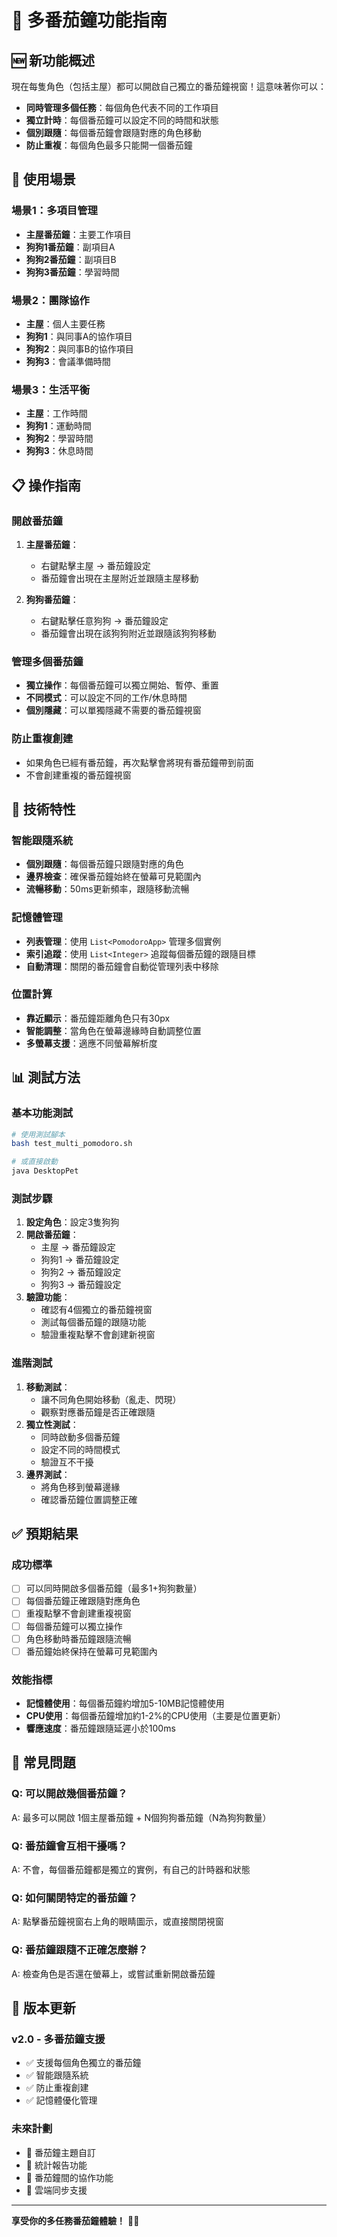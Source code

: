 # 🍅 多番茄鐘功能指南

## 🆕 新功能概述

現在每隻角色（包括主屋）都可以開啟自己獨立的番茄鐘視窗！這意味著你可以：

- **同時管理多個任務**：每個角色代表不同的工作項目
- **獨立計時**：每個番茄鐘可以設定不同的時間和狀態
- **個別跟隨**：每個番茄鐘會跟隨對應的角色移動
- **防止重複**：每個角色最多只能開一個番茄鐘

## 🎯 使用場景

### 場景1：多項目管理
- **主屋番茄鐘**：主要工作項目
- **狗狗1番茄鐘**：副項目A
- **狗狗2番茄鐘**：副項目B
- **狗狗3番茄鐘**：學習時間

### 場景2：團隊協作
- **主屋**：個人主要任務
- **狗狗1**：與同事A的協作項目
- **狗狗2**：與同事B的協作項目
- **狗狗3**：會議準備時間

### 場景3：生活平衡
- **主屋**：工作時間
- **狗狗1**：運動時間
- **狗狗2**：學習時間
- **狗狗3**：休息時間

## 📋 操作指南

### 開啟番茄鐘
1. **主屋番茄鐘**：
   - 右鍵點擊主屋 → 番茄鐘設定
   - 番茄鐘會出現在主屋附近並跟隨主屋移動

2. **狗狗番茄鐘**：
   - 右鍵點擊任意狗狗 → 番茄鐘設定
   - 番茄鐘會出現在該狗狗附近並跟隨該狗狗移動

### 管理多個番茄鐘
- **獨立操作**：每個番茄鐘可以獨立開始、暫停、重置
- **不同模式**：可以設定不同的工作/休息時間
- **個別隱藏**：可以單獨隱藏不需要的番茄鐘視窗

### 防止重複創建
- 如果角色已經有番茄鐘，再次點擊會將現有番茄鐘帶到前面
- 不會創建重複的番茄鐘視窗

## 🔧 技術特性

### 智能跟隨系統
- **個別跟隨**：每個番茄鐘只跟隨對應的角色
- **邊界檢查**：確保番茄鐘始終在螢幕可見範圍內
- **流暢移動**：50ms更新頻率，跟隨移動流暢

### 記憶體管理
- **列表管理**：使用 `List<PomodoroApp>` 管理多個實例
- **索引追蹤**：使用 `List<Integer>` 追蹤每個番茄鐘的跟隨目標
- **自動清理**：關閉的番茄鐘會自動從管理列表中移除

### 位置計算
- **靠近顯示**：番茄鐘距離角色只有30px
- **智能調整**：當角色在螢幕邊緣時自動調整位置
- **多螢幕支援**：適應不同螢幕解析度

## 📊 測試方法

### 基本功能測試
```bash
# 使用測試腳本
bash test_multi_pomodoro.sh

# 或直接啟動
java DesktopPet
```

### 測試步驟
1. **設定角色**：設定3隻狗狗
2. **開啟番茄鐘**：
   - 主屋 → 番茄鐘設定
   - 狗狗1 → 番茄鐘設定
   - 狗狗2 → 番茄鐘設定
   - 狗狗3 → 番茄鐘設定
3. **驗證功能**：
   - 確認有4個獨立的番茄鐘視窗
   - 測試每個番茄鐘的跟隨功能
   - 驗證重複點擊不會創建新視窗

### 進階測試
1. **移動測試**：
   - 讓不同角色開始移動（亂走、閃現）
   - 觀察對應番茄鐘是否正確跟隨
2. **獨立性測試**：
   - 同時啟動多個番茄鐘
   - 設定不同的時間模式
   - 驗證互不干擾
3. **邊界測試**：
   - 將角色移到螢幕邊緣
   - 確認番茄鐘位置調整正確

## ✅ 預期結果

### 成功標準
- [ ] 可以同時開啟多個番茄鐘（最多1+狗狗數量）
- [ ] 每個番茄鐘正確跟隨對應角色
- [ ] 重複點擊不會創建重複視窗
- [ ] 每個番茄鐘可以獨立操作
- [ ] 角色移動時番茄鐘跟隨流暢
- [ ] 番茄鐘始終保持在螢幕可見範圍內

### 效能指標
- **記憶體使用**：每個番茄鐘約增加5-10MB記憶體使用
- **CPU使用**：每個番茄鐘增加約1-2%的CPU使用（主要是位置更新）
- **響應速度**：番茄鐘跟隨延遲小於100ms

## 🐛 常見問題

### Q: 可以開啟幾個番茄鐘？
A: 最多可以開啟 1個主屋番茄鐘 + N個狗狗番茄鐘（N為狗狗數量）

### Q: 番茄鐘會互相干擾嗎？
A: 不會，每個番茄鐘都是獨立的實例，有自己的計時器和狀態

### Q: 如何關閉特定的番茄鐘？
A: 點擊番茄鐘視窗右上角的眼睛圖示，或直接關閉視窗

### Q: 番茄鐘跟隨不正確怎麼辦？
A: 檢查角色是否還在螢幕上，或嘗試重新開啟番茄鐘

## 🔄 版本更新

### v2.0 - 多番茄鐘支援
- ✅ 支援每個角色獨立的番茄鐘
- ✅ 智能跟隨系統
- ✅ 防止重複創建
- ✅ 記憶體優化管理

### 未來計劃
- 🔄 番茄鐘主題自訂
- 🔄 統計報告功能
- 🔄 番茄鐘間的協作功能
- 🔄 雲端同步支援

---

**享受你的多任務番茄鐘體驗！** 🍅✨ 